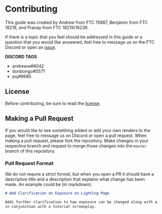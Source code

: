 # Contributing

This guide was created by Andrew from FTC 15887, Benjamin from FTC 18219, and Pranay from FTC 18219/16236.

If there is a topic that you feel should be addressed in this guide or a question that you would like answered, feel free to message us on the FTC Discord or open an [issue](https://github.com/pranay-jha/fusionrenderguide/issues).

**DISCORD TAGS**
* andreww#8042
* donbongo#0571
* psj#9685

## License

Before contributing, be sure to read the [license](https://github.com/pranay-jha/fusionrenderguide/blob/master/LICENSE).

## Making a Pull Request

If you would like to see something added or add your own renders to the page, feel free to message us on Discord or open a pull request. When making a pull request, please fork the repository. Make changes in your respective branch and request to merge those changes into the `master` branch of this repository.

### Pull Request Format

We do not require a strict format, but when you open a PR it should have a descriptive title and a description that explains what change has been made.
An example could be (in markdown):
```md
# Add Clarification on Exposure on Lighting Page

Adds further clarification to how exposure can be changed along with a few images incorporating this concept
in conjunction with a tutorial screenplay.
```
